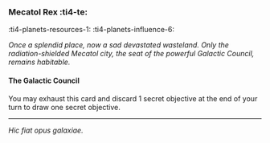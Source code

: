 ### Mecatol Rex :ti4-te:

:ti4-planets-resources-1: :ti4-planets-influence-6:

_Once a splendid place, now a sad devastated wasteland. Only the radiation-shielded Mecatol city, the seat of the powerful Galactic Council, remains habitable._

#### The Galactic Council

You may exhaust this card and discard 1 secret objective at the end of your turn to draw one secret objective.

---

*Hic fiat opus galaxiae.*
